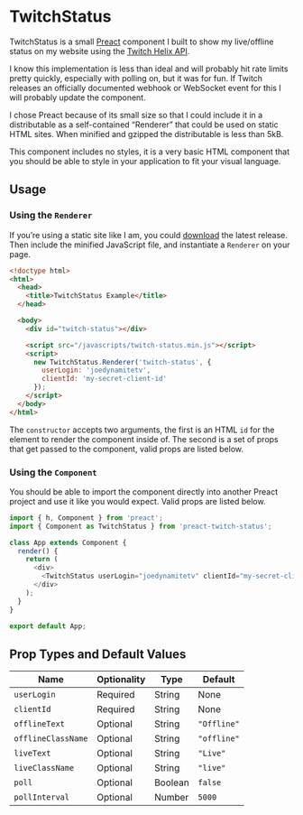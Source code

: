 # TwitchStatus

TwitchStatus is a small [Preact](https://preactjs.com) component I built to show my live/offline status on my website using the [Twitch Helix API](https://dev.twitch.tv/docs/api/reference).

I know this implementation is less than ideal and will probably hit rate limits pretty quickly, especially with polling on, but it was for fun. If Twitch releases an officially documented webhook or WebSocket event for this I will probably update the component.

I chose Preact because of its small size so that I could include it in a distributable as a self-contained “Renderer” that could be used on static HTML sites. When minified and gzipped the distributable is less than 5kB.

This component includes no styles, it is a very basic HTML component that you should be able to style in your application to fit your visual language.

## Usage

### Using the `Renderer`

If you’re using a static site like I am, you could [download](https://github.com/joedynamite/preact-twitch-status/releases/download/1.0.0/preact-twitch-status.zip) the latest release. Then include the minified JavaScript file, and instantiate a `Renderer` on your page.

```html
<!doctype html>
<html>
  <head>
    <title>TwitchStatus Example</title>
  </head>

  <body>
    <div id="twitch-status"></div>

    <script src="/javascripts/twitch-status.min.js"></script>
    <script>
      new TwitchStatus.Renderer('twitch-status', {
        userLogin: 'joedynamitetv',
        clientId: 'my-secret-client-id'
      });
    </script>
  </body>
</html>
```

The `constructor` accepts two arguments, the first is an HTML `id` for the element to render the component inside of. The second is a set of props that get passed to the component, valid props are listed below.

### Using the `Component`

You should be able to import the component directly into another Preact project and use it like you would expect. Valid props are listed below.

```javascript
import { h, Component } from 'preact';
import { Component as TwitchStatus } from 'preact-twitch-status';

class App extends Component {
  render() {
    return (
      <div>
        <TwitchStatus userLogin="joedynamitetv" clientId="my-secret-client-id" />
      </div>
    );
  }
}

export default App;
```

## Prop Types and Default Values

| Name               | Optionality | Type    | Default     |
|--------------------|-------------|---------|-------------|
| `userLogin`        | Required    | String  | None        |
| `clientId`         | Required    | String  | None        |
| `offlineText`      | Optional    | String  | `"Offline"` |
| `offlineClassName` | Optional    | String  | `"offline"` |
| `liveText`         | Optional    | String  | `"Live"`    |
| `liveClassName`    | Optional    | String  | `"live"`    |
| `poll`             | Optional    | Boolean | `false`     |
| `pollInterval`     | Optional    | Number  | `5000`      |
